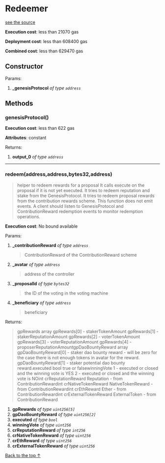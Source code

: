 # Redeemer
[see the source](https://github.com/daostack/arc/tree/master/contracts/utils/Redeemer.sol)


**Execution cost**: less than 21070 gas

**Deployment cost**: less than 608400 gas

**Combined cost**: less than 629470 gas

## Constructor



Params:

1. **_genesisProtocol** *of type `address`*



## Methods
### genesisProtocol()


**Execution cost**: less than 622 gas

**Attributes**: constant



Returns:


1. **output_0** *of type `address`*

--- 
### redeem(address,address,bytes32,address)
>
> helper to redeem rewards for a proposal It calls execute on the proposal if it is not yet executed. It tries to redeem reputation and stake from the GenesisProtocol. It tries to redeem proposal rewards from the contribution rewards scheme. This function does not emit events. A client should listen to GenesisProtocol and ContributionReward redemption events to monitor redemption operations.


**Execution cost**: No bound available


Params:

1. **_contributionReward** *of type `address`*

    > ContributionReward of the ContributionReward scheme

2. **_avatar** *of type `address`*

    > address of the controller

3. **_proposalId** *of type `bytes32`*

    > the ID of the voting in the voting machine

4. **_beneficiary** *of type `address`*

    > beneficiary


Returns:

> gpRewards array         gpRewards[0] - stakerTokenAmount         gpRewards[1] - stakerReputationAmount         gpRewards[2] - voterTokenAmount         gpRewards[3] - voterReputationAmount         gpRewards[4] - proposerReputationAmountgpDaoBountyReward array        gpDaoBountyReward[0] - staker dao bounty reward -                               will be zero for the case there is not enough tokens in avatar for the reward.        gpDaoBountyReward[1] - staker potential dao bounty reward.executed  bool true or falsewinningVote                  1 - executed or closed and the winning vote is YES                  2 - executed or closed and the winning vote is NOint crReputationReward Reputation - from ContributionRewardint crNativeTokenReward NativeTokenReward - from ContributionRewardint crEthReward Ether - from ContributionRewardint crExternalTokenReward ExternalToken - from ContributionReward

1. **gpRewards** *of type `uint256[5]`*
2. **gpDaoBountyReward** *of type `uint256[2]`*
3. **executed** *of type `bool`*
4. **winningVote** *of type `uint256`*
5. **crReputationReward** *of type `int256`*
6. **crNativeTokenReward** *of type `uint256`*
7. **crEthReward** *of type `uint256`*
8. **crExternalTokenReward** *of type `uint256`*

[Back to the top ↑](#redeemer)

